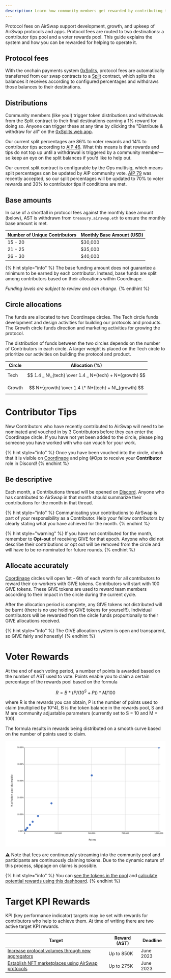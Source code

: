 ```yaml
---
description: Learn how community members get rewarded by contributing to AirSwap
---
```


Protocol fees on AirSwap support development, growth, and upkeep of AirSwap protocols and apps. Protocol fees are routed to two destinations: a contributor tips pool and a voter rewards pool. This guide explains the system and how you can be rewarded for helping to operate it.

## Protocol fees

With the onchain payments system [0xSplits](https://www.0xsplits.xyz/), protocol fees are automatically transferred from our swap contracts to a [Split](https://docs.0xsplits.xyz/core-concepts#split) contract, which splits the balances it receives according to configured percentages and withdraws those balances to their destinations.

## Distributions

Community members (like you!) trigger token distributions and withdrawals from the Split contract to their final destinations earning a 1% reward for doing so. Anyone can trigger these at any time by clicking the "Distribute & withdraw for all" on the [0xSplits web app](https://app.0xsplits.xyz/accounts/0xaD30f7EEBD9Bd5150a256F47DA41d4403033CdF0/).

Our current split percentages are 86% to voter rewards and 14% to contributor tips according to [AIP 46](https://snapshot.org/#/vote.airswap.eth/proposal/QmRes6C3ZqLK4Mk3pygH62wkU2XJWBm3hXo54qZ9Z3FkVz). What this means is that rewards and tips do not top up until a withdrawal is triggered by a community member—so keep an eye on the split balances if you’d like to help out.

Our current split contract is configurable by the Ops multisig, which means split percentages can be updated by AIP community vote. [AIP 79](https://vote.airswap.io/#/proposal/0x4257c648d9c2e8a4a1f38e3cd4c3c901d89b27c48460b734c94c38b2f1a20e59) was recently accepted, so our split percentages will be updated to 70% to voter rewards and 30% to contributor tips if conditions are met.

## Base amounts

In case of a shortfall in protocol fees against the monthly base amount (below), AST is withdrawn from `treasury.airswap.eth` to ensure the monthly base amount is met.

| Number of Unique Contributors | Monthly Base Amount (USD) |
| ----------------------------- | ------------------------- |
| 15 - 20                       | $30,000                   |
| 21 - 25                       | $35,000                   |
| 26 - 30                       | $40,000                   |

{% hint style="info" %}
The base funding amount does not guarantee a minimum to be earned by each contributor. Instead, base funds are split among contributors based on their allocations within Coordinape.

_Funding levels are subject to review and can change._
{% endhint %}

## Circle allocations

The funds are allocated to two Coordinape circles. The Tech circle funds development and design activities for building our protocols and products. The Growth circle funds direction and marketing activities for growing the protocol.

The distribution of funds between the two circles depends on the number of Contributors in each circle. A larger weight is placed on the Tech circle to prioritize our activities on building the protocol and product.

| Circle | Allocation (%)                                          |
| ------ | ------------------------------------------------------- |
| Tech   | $$ 1.4 _ N\_{tech} \over 1.4 _ N*{tech} + N*{growth} $$ |
| Growth | $$ N*{growth} \over 1.4 \* N*{tech} + N\_{growth} $$    |

# Contributor Tips

New Contributors who have recently contributed to AirSwap will need to be nominated and vouched in by 3 Contributors before they can enter the Coordinape circle. If you have not yet been added to the circle, please ping someone you have worked with who can vouch for your work.

{% hint style="info" %}
Once you have been vouched into the circle, check that it is visible on [Coordinape](https://coordinape.com) and ping @Ops to receive your **Contributor** role in Discord!
{% endhint %}

## Be descriptive

Each month, a Contributions thread will be opened on [Discord](https://chat.airswap.io). Anyone who has contributed to AirSwap in that month should summarize their contributions for the month in that thread.

{% hint style="info" %}
Communicating your contributions to AirSwap is part of your responsibility as a Contributor. Help your fellow contributors by clearly stating what you have achieved for the month.
{% endhint %}

{% hint style="warning" %}
If you have not contributed for the month, remember to **Opt-out** of receiving GIVE for that epoch. Anyone who did not describe their contributions or opt out will be removed from the circle and will have to be re-nominated for future rounds.
{% endhint %}

## Allocate accurately

[Coordinape](https://coordinape.com) circles will open 1st - 6th of each month for all contributors to reward their co-workers with GIVE tokens. Contributors will start with 100 GIVE tokens. These GIVE tokens are used to reward team members according to their impact in the circle during the current cycle.

After the allocation period is complete, any GIVE tokens not distributed will be burnt (there is no use holding GIVE tokens for yourself!). Individual contributors will be rewarded from the circle funds proportionally to their GIVE allocations received.

{% hint style="info" %}
The GIVE allocation system is open and transparent, so GIVE fairly and honestly!
{% endhint %}

# Voter Rewards

At the end of each voting period, a number of points is awarded based on the number of AST used to vote. Points enable you to claim a certain percentage of the rewards pool based on the formula

$$
R = B * (P / (10^S +P )) * M/100
$$

where R is the rewards you can obtain, P is the number of points used to claim (multiplied by 10^4), B is the token balance in the rewards pool, S and M are community adjustable parameters (currently set to S = 10 and M = 100).

The formula results in rewards being distributed on a smooth curve based on the number of points used to claim.

![Current rewards are distributed on a curve based on the number of points](../.gitbook/assets/rewards.svg)

⚠ Note that fees are continuously streaming into the community pool and participants are continuously claiming tokens. Due to the dynamic nature of this process, slippage on claims is possible.

{% hint style="info" %}
You can [see the tokens in the pool](https://app.zerion.io/0x7296333e1615721f4Bd9Df1a3070537484A50CF8/overview) and [calculate potential rewards using this dashboard](https://dune.xyz/agrimony/airswap_3).
{% endhint %}

# Target KPI Rewards

KPI (key performance indicator) targets may be set with rewards for contributors who help to achieve them. At time of writing there are two active target KPI rewards.

| Target                                                                                                  | Reward (AST) | Deadline  |
| ------------------------------------------------------------------------------------------------------- | ------------ | --------- |
| [Increase protocol volumes through new aggregators](https://github.com/airswap/airswap-aips/issues/82)  | Up to 850K   | June 2023 |
| [Establish NFT marketplaces using AirSwap protocols](https://github.com/airswap/airswap-aips/issues/83) | Up to 275K   | June 2023 |
